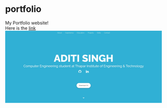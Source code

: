 # portfolio
My Portfolio website! <br>
Here is the [link](https://portfolio-lac-one-11.vercel.app/)
![Enter image description here](/Images/portfolio.jpg)
